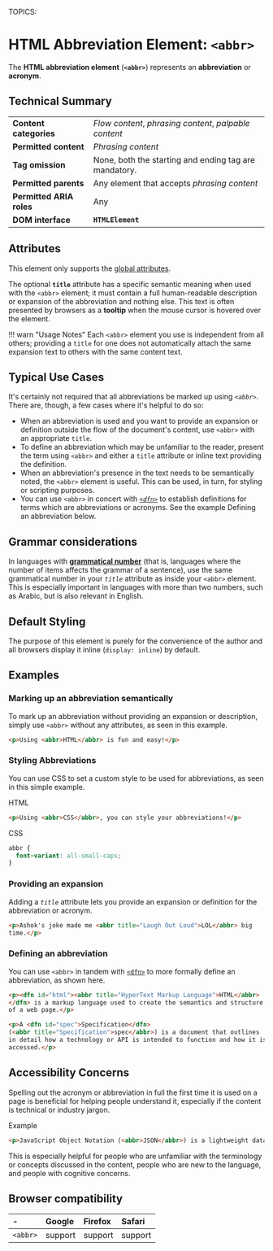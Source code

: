 TOPICS: <abbr>

# HTML Abbreviation Element: `<abbr>`

The **HTML abbreviation element** (**`<abbr>`**) represents an **abbreviation** or **acronym**.

## Technical Summary

|  |  |
| :-- | :-- |
| **Content categories** | *Flow content*, *phrasing content*, *palpable content* |
| **Permitted content** | *Phrasing content* |
| **Tag omission** | None, both the starting and ending tag are mandatory. |
| **Permitted parents** | Any element that accepts *phrasing content* |
| **Permitted ARIA roles** | Any |
| **DOM interface** | **`HTMLElement`** |

## Attributes

This element only supports the [global attributes](/en/webfrontend/HTML_Global_Attributes).

The optional **`title`** attribute has a specific semantic
meaning when used with the `<abbr>` element; it must contain a full human-readable description or
expansion of the abbreviation and nothing else.
This text is often presented by browsers as a **tooltip** when the mouse
cursor is hovered over the element.

!!! warn "Usage Notes"
    Each `<abbr>` element you use is independent from all others; providing a `title` for one does not
    automatically attach the same expansion text to others with the same content text.

## Typical Use Cases

It's certainly not required that all abbreviations be marked up using *`<abbr>`*. There are, though,
a few cases where it's helpful to do so:

- When an abbreviation is used and you want to provide an expansion or definition outside the flow
of the document's content, use `<abbr>` with an appropriate `title`.
- To define an abbreviation which may be unfamiliar to the reader, present the term using `<abbr>`
and either a `title` attribute or inline text providing the definition.
- When an abbreviation's presence in the text needs to be semantically noted, the `<abbr>` element
is useful. This can be used, in turn, for styling or scripting purposes.
- You can use `<abbr>` in concert with *[`<dfn>`](/en/webfrontend/<dfn>)* to establish definitions
for terms which are abbreviations or acronyms. See the example Defining an abbreviation below.

## Grammar considerations

In languages with **[grammatical number](https://en.wikipedia.org/wiki/grammatical%20number)**
(that is, languages where the number of items affects
the grammar of a sentence), use the same grammatical number in your *`title`* attribute as inside your
`<abbr>` element. This is especially important in languages with more than two numbers, such as Arabic,
but is also relevant in English.

## Default Styling

The purpose of this element is purely for the convenience of the author and all browsers display it
inline (`display: inline`) by default.

## Examples

### Marking up an abbreviation semantically

To mark up an abbreviation without providing an expansion or description, simply use `<abbr>`
without any attributes, as seen in this example.

```html
<p>Using <abbr>HTML</abbr> is fun and easy!</p>
```

### Styling Abbreviations

You can use CSS to set a custom style to be used for abbreviations, as seen in this simple example.

HTML

```html
<p>Using <abbr>CSS</abbr>, you can style your abbreviations!</p>
```

CSS

```css
abbr {
  font-variant: all-small-caps;
}
```

### Providing an expansion

Adding a *`title`* attribute lets you provide an expansion or
definition for the abbreviation or acronym.

```html
<p>Ashok's joke made me <abbr title="Laugh Out Loud">LOL</abbr> big
time.</p>
```

### Defining an abbreviation

You can use `<abbr>` in tandem with [`<dfn>`](/en/webfrontend/<dfn>) to more formally define an abbreviation,
as shown here.

```html
<p><dfn id="html"><abbr title="HyperText Markup Language">HTML</abbr>
</dfn> is a markup language used to create the semantics and structure
of a web page.</p>

<p>A <dfn id="spec">Specification</dfn>
(<abbr title="Specification">spec</abbr>) is a document that outlines
in detail how a technology or API is intended to function and how it is
accessed.</p>
```

## Accessibility Concerns

Spelling out the acronym or abbreviation in full the first time it is used on a page is beneficial
for helping people understand it, especially if the content is technical or industry jargon.

Example

```html
<p>JavaScript Object Notation (<abbr>JSON</abbr>) is a lightweight data-interchange format.</p>
```

This is especially helpful for people who are unfamiliar with the terminology or concepts discussed
in the content, people who are new to the language, and people with cognitive concerns.

## Browser compatibility

| - | Google | Firefox | Safari |
| :--- | :--- | :--- | :--- |
| `<abbr>` | support | support | support |